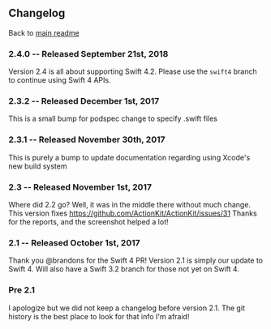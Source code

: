 ## Changelog

Back to [main readme](README.md)

### 2.4.0 -- Released September 21st, 2018

Version 2.4 is all about supporting Swift 4.2.
Please use the `swift4` branch to continue using Swift 4 APIs.

### 2.3.2 -- Released December 1st, 2017

This is a small bump for podspec change to specify .swift files

### 2.3.1 -- Released November 30th, 2017

This is purely a bump to update documentation regarding using 
Xcode's new build system

### 2.3 -- Released November 1st, 2017

Where did 2.2 go? Well, it was in the middle there without much change.
This version fixes https://github.com/ActionKit/ActionKit/issues/31
Thanks for the reports, and the screenshot helped a lot!

### 2.1 -- Released October 1st, 2017

Thank you @brandons for the Swift 4 PR! 
Version 2.1 is simply our update to Swift 4.
Will also have a Swift 3.2 branch for those not yet on Swift 4.

### Pre 2.1

I apologize but we did not keep a changelog before version 2.1.
The git history is the best place to look for that info I'm afraid! 




